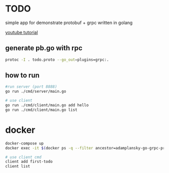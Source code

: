 # TODO
simple app for demonstrate protobuf + grpc written in golang

[youtube tutorial](https://www.youtube.com/watch?v=uolTUtioIrc&t=6s)


## generate pb.go with rpc
```sh
protoc -I . todo.proto --go_out=plugins=grpc:.
```

## how to run 
```sh
#run server (port 8888)
go run ./cmd/server/main.go

# use client
go run ./cmd/client/main.go add hello 
go run ./cmd/client/main.go list
```

# docker
```sh
docker-compose up
docker exec -it $(docker ps -q --filter ancestor=adamplansky-go-grpc-protobuf) sh

# use client cmd
client add first-todo
client list
```